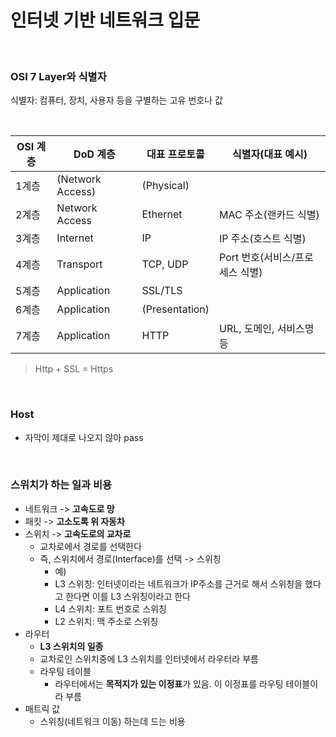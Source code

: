 # 인터넷 기반 네트워크 입문

<br>

### OSI 7 Layer와 식별자

식별자: 컴퓨터, 장치, 사용자 등을 구별하는 고유 번호나 값

<br>

| OSI 계층 | DoD 계층         | 대표 프로토콜    | 식별자(대표 예시)               |
| -------- | ---------------- | ---------------- | ------------------------------- |
| 1계층    | (Network Access) | (Physical)       |                                 |
| 2계층    | Network Access   | Ethernet         | MAC 주소(랜카드 식별)           |
| 3계층    | Internet         | IP               | IP 주소(호스트 식별)            |
| 4계층    | Transport        | TCP, UDP         | Port 번호(서비스/프로세스 식별) |
| 5계층    | Application      | SSL/TLS          |                               |
| 6계층    | Application      | (Presentation)   |                                 |
| 7계층    | Application      | HTTP             | URL, 도메인, 서비스명 등        |


> Http + SSL = Https

<br>

### Host
- 자막이 제대로 나오지 않아 pass

<br>

### 스위치가 하는 일과 비용
- 네트워크 -> **고속도로 망**
- 패킷 -> **고소도록 위 자동차**
- 스위치 -> **고속도로의 교차로**
    - 교차로에서 경로를 선택한다
    - 즉, 스위치에서 경로(Interface)를 선택 -> 스위칭
        - 예) 
        - L3 스위칭: 인터넷이라는 네트워크가 IP주소를 근거로 해서 스위칭을 했다고 한다면 이를 L3 스위칭이라고 한다
        - L4 스위치: 포트 번호로 스위칭
        - L2 스위치: 맥 주소로 스위칭
- 라우터
    - **L3 스위치의 일종**
    - 교차로인 스위치중에 L3 스위치를 인터넷에서 라우터라 부름
    - 라우팅 테이블
        - 라우터에서는 **목적지가 있는 이정표**가 있음. 이 이정표를 라우팅 테이블이라 부름
- 매트릭 값
    - 스위칭(네트워크 이동) 하는데 드는 비용 